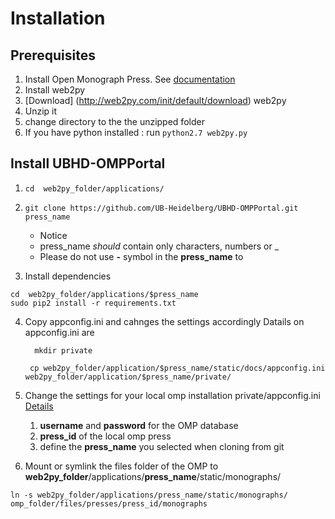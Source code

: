 # Installation

## Prerequisites
1. Install Open Monograph Press. See [documentation](http://pkp.sfu.ca/omp/README)
2. Install web2py
1. [Download] (http://web2py.com/init/default/download) web2py
2. Unzip it
3. change directory to the the unzipped folder
4. If you have python installed : run ```python2.7 web2py.py```

## Install UBHD-OMPPortal
1. ```cd  web2py_folder/applications/```

2. ```git clone https://github.com/UB-Heidelberg/UBHD-OMPPortal.git press_name```
    - Notice
     - press_name *should* contain only characters, numbers or _
     - Please do not use **-** symbol in the **press_name** to
     
3. Install dependencies
```
cd  web2py_folder/applications/$press_name
sudo pip2 install -r requirements.txt
```     

4. Copy appconfig.ini and cahnges the settings accordingly Datails on appconfig.ini are

    ```   mkdir private ```

    ```  cp web2py_folder/application/$press_name/static/docs/appconfig.ini   web2py_folder/application/$press_name/private/     ```

5. Change the settings for your local omp installation private/appconfig.ini   [Details](https://github.com/UB-Heidelberg/UBHD-OMPPortal/blob/categories/static/docs/APPCONFIG.md)
    1. **username** and **password** for the OMP database
    2. **press_id** of the local omp press
    3. define the **press_name** you selected when cloning from git

6. Mount or symlink the files folder of the OMP  to **web2py_folder**/applications/**press_name**/static/monographs/

```
ln -s web2py_folder/applications/press_name/static/monographs/ omp_folder/files/presses/press_id/monographs

